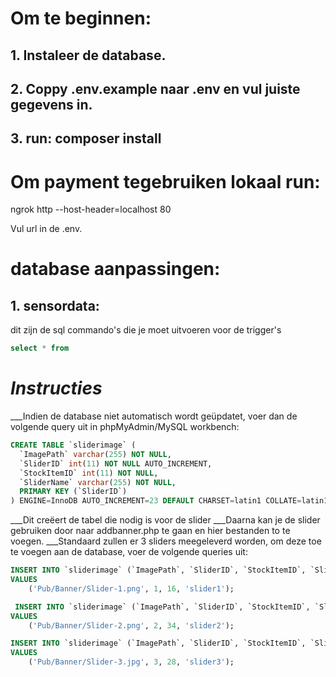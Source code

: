 # Om te beginnen:

## 1. Instaleer de database.

## 2. Coppy .env.example naar .env en vul juiste gegevens in.

## 3. run: composer install

# Om payment tegebruiken lokaal run: 

ngrok http --host-header=localhost 80 

Vul url in de .env.



# database aanpassingen:

## 1. sensordata:

dit zijn de sql commando's die je moet uitvoeren voor de trigger's

```sql
select * from

```


# ___Instructies___

___Indien de database niet automatisch wordt geüpdatet, voer dan de volgende query uit in phpMyAdmin/MySQL workbench:
```sql
CREATE TABLE `sliderimage` (
  `ImagePath` varchar(255) NOT NULL,
  `SliderID` int(11) NOT NULL AUTO_INCREMENT,
  `StockItemID` int(11) NOT NULL,
  `SliderName` varchar(255) NOT NULL,
  PRIMARY KEY (`SliderID`)
) ENGINE=InnoDB AUTO_INCREMENT=23 DEFAULT CHARSET=latin1 COLLATE=latin1_swedish_ci;
```

___Dit creëert de tabel die nodig is voor de slider
___Daarna kan je de slider gebruiken door naar addbanner.php te gaan en hier bestanden to te voegen. 
___Standaard zullen er 3 sliders meegeleverd worden, om deze toe te voegen aan de database, voer de volgende queries uit:

```sql
INSERT INTO `sliderimage` (`ImagePath`, `SliderID`, `StockItemID`, `SliderName`)
VALUES
	('Pub/Banner/Slider-1.png', 1, 16, 'slider1');
```

```sql
 INSERT INTO `sliderimage` (`ImagePath`, `SliderID`, `StockItemID`, `SliderName`)
VALUES
	('Pub/Banner/Slider-2.png', 2, 34, 'slider2');
```

```sql
INSERT INTO `sliderimage` (`ImagePath`, `SliderID`, `StockItemID`, `SliderName`)
VALUES
	('Pub/Banner/Slider-3.jpg', 3, 28, 'slider3');
```